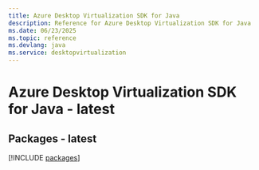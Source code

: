 ```yaml
---
title: Azure Desktop Virtualization SDK for Java
description: Reference for Azure Desktop Virtualization SDK for Java
ms.date: 06/23/2025
ms.topic: reference
ms.devlang: java
ms.service: desktopvirtualization
---
```

# Azure Desktop Virtualization SDK for Java - latest
## Packages - latest
[!INCLUDE [packages](desktop-virtualization-index.md)]